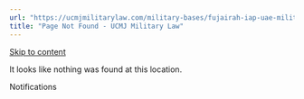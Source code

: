 ```yaml
---
url: "https://ucmjmilitarylaw.com/military-bases/fujairah-iap-uae-military-defense-lawyer-ucmj-legal-guide/%7Blocation12"
title: "Page Not Found - UCMJ Military Law"
---
```


[Skip to content](https://ucmjmilitarylaw.com/military-bases/fujairah-iap-uae-military-defense-lawyer-ucmj-legal-guide/%7Blocation12#content)

It looks like nothing was found at this location.

Notifications